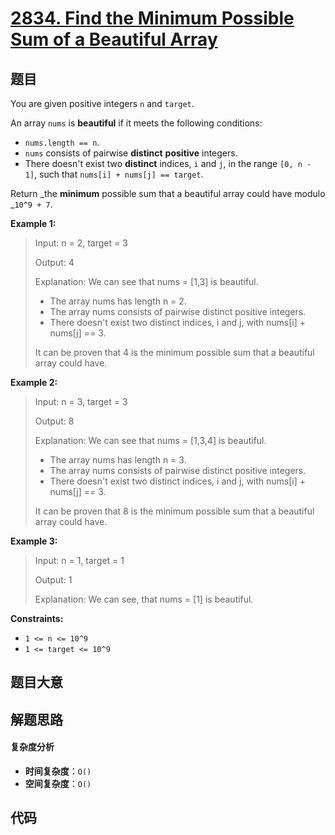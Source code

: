 # [2834. Find the Minimum Possible Sum of a Beautiful Array](https://leetcode.com/problems/find-the-minimum-possible-sum-of-a-beautiful-array/)

## 题目

You are given positive integers `n` and `target`.

An array `nums` is **beautiful** if it meets the following conditions:

- `nums.length == n`.
- `nums` consists of pairwise **distinct** **positive** integers.
- There doesn't exist two **distinct** indices, `i` and `j`, in the range `[0, n - 1]`, such that `nums[i] + nums[j] == target`.

Return _the **minimum** possible sum that a beautiful array could have modulo
_`10^9 + 7`.

**Example 1:**

> Input: n = 2, target = 3
>
> Output: 4
>
> Explanation: We can see that nums = [1,3] is beautiful.
>
> - The array nums has length n = 2.
> - The array nums consists of pairwise distinct positive integers.
> - There doesn't exist two distinct indices, i and j, with nums[i] + nums[j] == 3.
>
> It can be proven that 4 is the minimum possible sum that a beautiful array could have.

**Example 2:**

> Input: n = 3, target = 3
>
> Output: 8
>
> Explanation: We can see that nums = [1,3,4] is beautiful.
>
> - The array nums has length n = 3.
> - The array nums consists of pairwise distinct positive integers.
> - There doesn't exist two distinct indices, i and j, with nums[i] + nums[j] == 3.
>
> It can be proven that 8 is the minimum possible sum that a beautiful array could have.

**Example 3:**

> Input: n = 1, target = 1
>
> Output: 1
>
> Explanation: We can see, that nums = [1] is beautiful.

**Constraints:**

- `1 <= n <= 10^9`
- `1 <= target <= 10^9`

## 题目大意

## 解题思路

#### 复杂度分析

- **时间复杂度**：`O()`
- **空间复杂度**：`O()`

## 代码

```javascript

```
